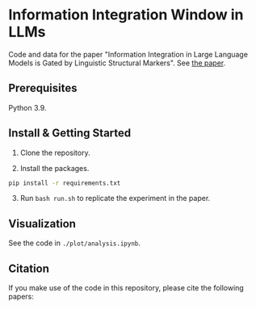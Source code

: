# Information Integration Window in LLMs
Code and data for the paper "Information Integration in Large Language Models is Gated by Linguistic Structural Markers". See [the paper](https://arxiv.org/abs/2405.18241).

## Prerequisites
Python 3.9.

## Install & Getting Started

1. Clone the repository.

2. Install the packages.

```bash
pip install -r requirements.txt
```

3. Run `bash run.sh` to replicate the experiment in the paper.

## Visualization

See the code in `./plot/analysis.ipynb`.

## Citation

If you make use of the code in this repository, please cite the following papers:

```

```